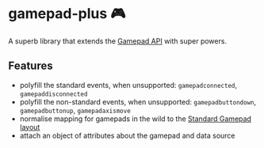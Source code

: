 # gamepad-plus 🎮

A superb library that extends the [Gamepad API](https://w3c.github.io/gamepad/gamepad.html) with super powers.

## Features

* polyfill the standard events, when unsupported: `gamepadconnected`, `gamepaddisconnected`
* polyfill the non-standard events, when unsupported: `gamepadbuttondown`, `gamepadbuttonup`, `gamepadaxismove`
* normalise mapping for gamepads in the wild to the [Standard Gamepad layout](https://w3c.github.io/gamepad/gamepad.html#remapping)
* attach an object of attributes about the gamepad and data source

